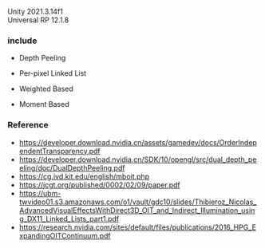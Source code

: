 Unity 2021.3.14f1  
Universal RP 12.1.8  
### include 
- Depth Peeling  

- Per-pixel Linked List  

- Weighted Based  

- Moment Based  

### Reference  
- https://developer.download.nvidia.cn/assets/gamedev/docs/OrderIndependentTransparency.pdf  
- https://developer.download.nvidia.cn/SDK/10/opengl/src/dual_depth_peeling/doc/DualDepthPeeling.pdf  
- https://cg.ivd.kit.edu/english/mboit.php  
- https://jcgt.org/published/0002/02/09/paper.pdf  
- https://ubm-twvideo01.s3.amazonaws.com/o1/vault/gdc10/slides/Thibieroz_Nicolas_AdvancedVisualEffectsWithDirect3D_OIT_and_Indirect_Illumination_using_DX11_Linked_Lists_part1.pdf  
- https://research.nvidia.com/sites/default/files/publications/2016_HPG_ExpandingOITContinuum.pdf  
